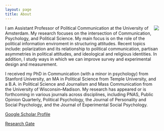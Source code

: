 ```yaml
---
layout: page
title: About
---
```


<img align="right" src="https://dl.dropboxusercontent.com/u/42416194/ylelkes_01.jpeg"> I  am Assistant Professor of Political Communication at the University of Amsterdam. My research focuses on the intersection of Communication, Psychology, and Political Science. My main focus is on the role of the political information enviroment in structuring attitudes. Recent topics include: polarization and its relationship to political communication, partisan asymmetries in political attitudes, and ideological and religious identities. In addition, I study ways in which we can improve survey and experimental design and measurement. 

I received my PhD in Communication (with a minor in psychology) from Stanford University, an MA in Political Science from Temple University, and a B.A. in Political Science and Journalism and Mass Communication from the University of Wisconsin–Madison.
My research has appeared or is forthcoming in various journals across disciplines, including PNAS, Public Opinion Quarterly, Political Psychology, the Journal of Personality and Social Psychology, and the Journal of Experimental Social Psychology.

[Google Scholar Profile](http://scholar.google.nl/citations?user=agGvWl8AAAAJ&hl=en) 

[Research Gate](https://www.researchgate.net/profile/Yphtach_Lelkes?ev=hdr_xprf)
